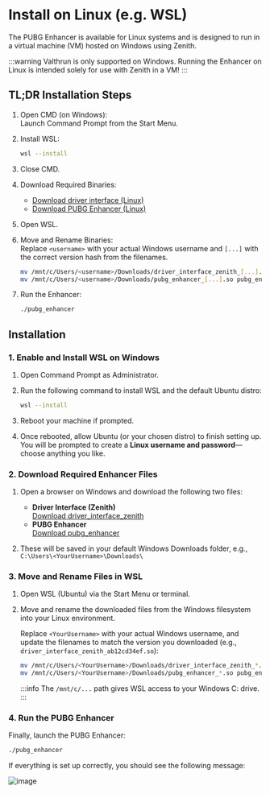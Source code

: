 # Install on Linux (e.g. WSL)
The PUBG Enhancer is available for Linux systems and is designed to run in a virtual machine (VM) hosted on Windows using Zenith.

:::warning
Valthrun is only supported on Windows.
Running the Enhancer on Linux is intended solely for use with Zenith in a VM!
:::

## TL;DR Installation Steps
1. Open CMD (on Windows):  
   Launch Command Prompt from the Start Menu.

2. Install WSL:  
   ```bash
   wsl --install
   ```

3. Close CMD.  

4. Download Required Binaries:  
   - [Download driver interface (Linux)](https://valth.run/portal/artifacts/driver-interface-zenith/release-linux)
   - [Download PUBG Enhancer (Linux)](https://github.com/PetrSeifert/Valthrun_PUBG/releases/latest)

5. Open WSL.  
6. Move and Rename Binaries:  
   Replace `<username>` with your actual Windows username and `[...]` with the correct version hash from the filenames.

   ```bash
   mv /mnt/c/Users/<username>/Downloads/driver_interface_zenith_[...].so libdriver.so
   mv /mnt/c/Users/<username>/Downloads/pubg_enhancer_[...].so pubg_enhancer
   ```

7. Run the Enhancer:
   ```bash
   ./pubg_enhancer
   ```

## Installation
### 1. Enable and Install WSL on Windows

1. Open Command Prompt as Administrator.
2. Run the following command to install WSL and the default Ubuntu distro:

   ```bash
   wsl --install
   ```

3. Reboot your machine if prompted.

4. Once rebooted, allow Ubuntu (or your chosen distro) to finish setting up. You will be prompted to create a **Linux username and password**—choose anything you like.

### 2. Download Required Enhancer Files
1. Open a browser on Windows and download the following two files:
   - **Driver Interface (Zenith)**  
     [Download driver_interface_zenith](https://valth.run/portal/artifacts/driver-interface-zenith/release-linux)
   - **PUBG Enhancer**  
     [Download pubg_enhancer](https://github.com/PetrSeifert/Valthrun_PUBG/releases/latest)

2. These will be saved in your default Windows Downloads folder, e.g.,  
   `C:\Users\<YourUsername>\Downloads\`

### 3. Move and Rename Files in WSL

1. Open WSL (Ubuntu) via the Start Menu or terminal.

2. Move and rename the downloaded files from the Windows filesystem into your Linux environment.

   Replace `<YourUsername>` with your actual Windows username, and update the filenames to match the version you downloaded (e.g., `driver_interface_zenith_ab12cd34ef.so`):

   ```bash
   mv /mnt/c/Users/<YourUsername>/Downloads/driver_interface_zenith_*.so libdriver.so
   mv /mnt/c/Users/<YourUsername>/Downloads/pubg_enhancer_*.so pubg_enhancer
   ```

   :::info
   The `/mnt/c/...` path gives WSL access to your Windows C: drive.
   :::

### 4. Run the PUBG Enhancer

Finally, launch the PUBG Enhancer:

```bash
./pubg_enhancer
```

If everything is set up correctly, you should see the following message:  
  
![image](@site/docs/_media/screenshot_pubg_enhancer_started.png)